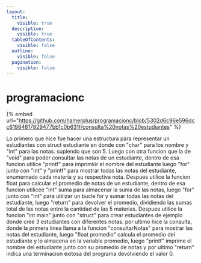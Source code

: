 ```yaml
---
layout:
  title:
    visible: true
  description:
    visible: true
  tableOfContents:
    visible: false
  outline:
    visible: false
  pagination:
    visible: false
---
```


# programacionc

{% embed url="https://github.com/hamerplus/programacionc/blob/5302d6c96e596dcc61984817829477bb1c0b631f/consulta%20notas%20estudiantes" %}

Lo primero que hice fue hacer una estructura para representar un estudiantes con struct estudiante en donde con "char" para los nombre y "int" para las notas. supiendo que son 5. Luego con otra funcion que la de "void" para poder consultar las notas de un estudiante, dentro de esa funcion utilice "printf" para imprimkir el nombre del estudiante luego "for" junto con "int" y "printf" para mostrar todas las notas del estudiante, enumernado cada materia y su respectiva nota. Despues utilice la funcion float para calcular el promedio de notas de un estudiante, dentro de esa funcion utilicee "int" suma para almacenar la suma de las notas, luego "for" junto con "int" para utilizar un bucle for y sumar todas las notas del estudiante, luego "return" para devolver el promedio, dividiendo las sumas total de las notas entre la cantidad de las 5 materias. Despues utilice la funcion "int main" junto con "struct" para crear estudiantes de ejemplo donde cree 3 estudiantes con diferentes notas. por ultimo hice la consulta, donde la primera linea llama a la funcion "consultarNotas" para mostrar las notas del estudiante, luego "float promedio" calcula el promedio del estudiante y lo almacena en la variable promedio, luego "printf" imprime el nombre del estudiante junto con su promedio de notas y por ultimo "return" indica una terminacion exitosa del programa devolviendo el valor 0.
